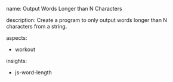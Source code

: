 name: Output Words Longer than N Characters

description: Create a program to only output words longer than N characters from a string.

aspects:
  - workout

insights:
  - js-word-length
